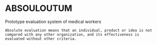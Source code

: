 # ABSOULOUTUM

Prototype evaluation system of medical workers

```Absolute evaluation means that an individual, product or idea is not compared with any other organization, and its effectiveness is evaluated without other criteria.```
